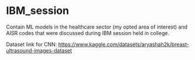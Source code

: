 # IBM_session

Contain ML models in the healthcare sector (my opted area of interest) and AISR codes that were discussed during IBM session held in college.


Dataset link for CNN: https://www.kaggle.com/datasets/aryashah2k/breast-ultrasound-images-dataset
